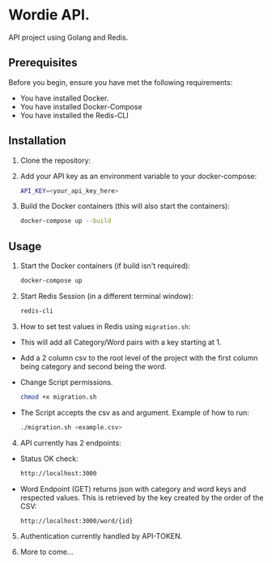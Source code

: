 # Wordie API.

API project using Golang and Redis.

## Prerequisites

Before you begin, ensure you have met the following requirements:

- You have installed Docker.
- You have installed Docker-Compose
- You have installed the Redis-CLI

## Installation

1. Clone the repository:

2. Add your API key as an environment variable to your docker-compose:
   ```sh
   API_KEY=<your_api_key_here>
   ```

3. Build the Docker containers (this will also start the containers):
   ```sh
   docker-compose up --build
   ```

## Usage

1. Start the Docker containers (if build isn't required):

   ```sh
   docker-compose up
   ```

2. Start Redis Session (in a different terminal window):

   ```sh
   redis-cli
   ```

3. How to set test values in Redis using `migration.sh`:

- This will add all Category/Word pairs with a key starting at 1.
- Add a 2 column csv to the root level of the project with the first column being category and second being the word.
- Change Script permissions.

   ```sh
   chmod +x migration.sh
   ```

- The Script accepts the csv as and argument. Example of how to run:

   ```sh
   ./migration.sh <example.csv>
   ```

4. API currently has 2 endpoints:

- Status OK check:

   ```sh
   http://localhost:3000
   ```

- Word Endpoint (GET) returns json with category and word keys and respected values. This is retrieved by the key created by the order of the CSV:

   ```sh
   http://localhost:3000/word/{id}
   ```

5. Authentication currently handled by API-TOKEN.

6. More to come...
